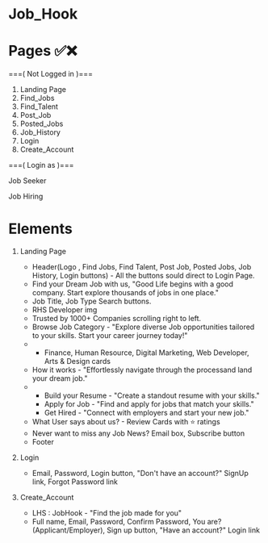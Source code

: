 # Job_Hook

# Pages ✅❌

===( Not Logged in )===

1. Landing Page
2. Find_Jobs
3. Find_Talent
4. Post_Job
5. Posted_Jobs
6. Job_History
7. Login
8. Create_Account

===( Login as )===

Job Seeker

Job Hiring

# Elements

1. Landing Page
   - Header(Logo , Find Jobs, Find Talent, Post Job, Posted Jobs, Job History, Login buttons) - All the buttons sould direct to Login Page.
   - Find your Dream Job with us, "Good Life begins with a good company. Start explore thousands of jobs in one place."
   - Job Title, Job Type Search buttons.
   - RHS Developer img
   - Trusted by 1000+ Companies scrolling right to left.
   - Browse Job Category - "Explore diverse Job opportunities tailored to your skills. Start your career journey today!"
   - - Finance, Human Resource, Digital Marketing, Web Developer,  Arts & Design cards
   - How it works - "Effortlessly navigate through the processand land your dream job."
   - - Build your Resume - "Create a standout resume with your skills."
     - Apply for Job - "Find and apply for jobs that match your skills."
     - Get Hired - "Connect with employers and start your new job."
   - What User says about us? - Review Cards with ⭐ ratings
   - Never want to miss any Job News? Email box, Subscribe button
   - Footer

7. Login
   - Email, Password, Login button, "Don't have an account?" SignUp link, Forgot Password link
     
8. Create_Account
   - LHS : JobHook - "Find the job made for you"
   - Full name, Email, Password, Confirm Password, You are? (Applicant/Employer), Sign up button, "Have an account?" Login link
